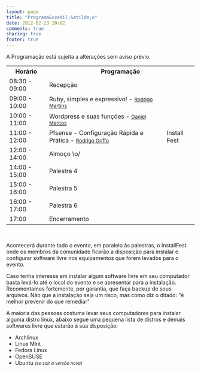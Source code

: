 ```yaml
---
layout: page
title: "Programa&ccedil;&atilde;o"
date: 2012-02-23 20:02
comments: true
sharing: true
footer: true
---
```


A Programação está sujeita a alterações sem aviso prévio.

<table id="schedule">
  <tr>
    <th>Horário</th>
    <th colspan="2">Programação</th>
  </tr>

  <tr>
    <td>08:30 - 09:00</td>
    <td>Recepção</td>
  </tr>

  <tr>
    <td>09:00 - 10:00</td>
    <td>Ruby, simples e expressivo! - <small><a href="http://rrmartins.github.com/">Rodrigo Martins</a></small></td>
  </tr>

  <tr>
    <td>10:00 - 11:00</td>
    <td>Wordpress e suas funções - <small><a href="http://danielmarcos.com.br/">Daniel Marcos</a></small></td>
  </tr>

  <tr>
    <td>11:00 - 12:00</td>
    <td>Pfsense - Configuração Rápida e Prática - <small><a href="http://rodrigogriffo.blogspot.com">Rodrigo Griffo</a></small></td>
    <td>Install Fest</td>
  </tr>

  <tr>
    <td>12:00 - 14:00</td>
    <td>Almoço \o/</td>
  </tr>

  <tr>
    <td>14:00 - 15:00</td>
    <td>Palestra 4</td>
  </tr>

  <tr>
    <td>15:00 - 16:00</td>
    <td>Palestra 5</td>
  </tr>

  <tr>
    <td>16:00 - 17:00</td>
    <td>Palestra 6</td>
  </tr>

  <tr>
    <td>17:00</td>
    <td>Encerramento</td>
  </tr>

</table>
<br />

<p>Acontecerá durante todo o evento, em paralelo às palestras, o InstallFest onde os membros da comunidade ficarão a disposição para instalar e configurar software livre nos equipamentos que forem levados para o evento.</p>

<p>Caso tenha interesse em instalar algum software livre em seu computador basta levá-lo até o local do evento e se apresentar para a instalação. Recomentamos fortemente, por garantia, que faça backup de seus arquivos. Não que a instalação seja um risco, mas como diz o ditado: "é melhor prevenir do que remediar"</p>

<p>A maioria das pessoas costuma levar seus computadores para instalar alguma distro linux, abaixo segue uma pequena lista de distros e demais softwares livre que estarão à sua disposição:</p>

<ul>
  <li>Archlinux</li>
  <li>Linux Mint</li>
  <li>Fedora Linux</li>
  <li>OpenSUSE</li>
  <li>Ubuntu <i><small>(se sair a versão nova)</small></i></li>
</ul>
